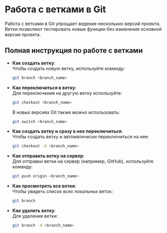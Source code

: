 # Работа с ветками в Git

Работа с ветками в Git упрощает ведение нескольких версий проекта. Ветки позволяют тестировать новые функции без изменения основной версии проекта.

## Полная инструкция по работе с ветками

- **Как создать ветку**:  
   Чтобы создать новую ветку, используйте команду:  
   ```bash
   git branch <branch_name>
   ```

- **Как переключиться в ветку**:  
   Для переключения на другую ветку используйте:  
   ```bash
   git checkout <branch_name>
   ```
   В новых версиях Git также можно использовать:
   ```bash
   git switch <branch_name>
   ```

- **Как создать ветку и сразу в нее переключиться**:  
   Чтобы создать ветку и автоматически переключиться на нее:
   ```bash
   git checkout -b <branch_name>
   ```

- **Как отправить ветку на сервер**:  
   Для отправки ветки на сервер (например, GitHub), используйте команду:
   ```bash
   git push origin <branch_name>
   ```

- **Как просмотреть все ветки**:  
   Чтобы увидеть список всех локальных веток:
   ```bash
   git branch
   ```

- **Как удалить ветку**:  
   Для удаления ветки:
   ```bash
   git branch -d <branch_name>
   ```
